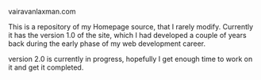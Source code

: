 vairavanlaxman.com

This is a repository of my Homepage source, that I rarely modify.
Currently it has the version 1.0 of the site, which I had developed a couple of 
years back during the early phase of my web development career.

version 2.0 is currently in progress, hopefully I get enough time to work on it
and get it completed.